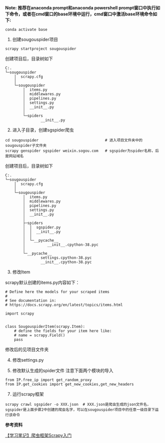 **Note: 推荐在anaconda prompt和anaconda powershell prompt窗口中执行如下命令，或者在cmd窗口的base环境中运行，cmd窗口中激活base环境命令如下:**

```
conda activate base
```

1. 创建sougouspider项目
```
scrapy startproject sougouspider
```

创建项目后，目录树如下
```
C:.
└─sougouspider
    │  scrapy.cfg
    │
    └─sougouspider
        │  items.py
        │  middlewares.py
        │  pipelines.py
        │  settings.py
        │  __init__.py
        │
        └─spiders
                __init__.py
```

2. 进入子目录，创建sgspider爬虫
```
cd sougouspider                              # 进入项目文件夹中的sougouspider子文件夹
scrapy genspider sgspider weixin.sogou.com   # sgspider为spider名称，后是网站域名
```

创建项目后，目录树如下
```
C:.
└─sougouspider
    │  scrapy.cfg
    │
    └─sougouspider
        │  items.py
        │  middlewares.py
        │  pipelines.py
        │  settings.py
        │  __init__.py
        │
        ├─spiders
        │  │  sgspider.py
        │  │  __init__.py
        │  │
        │  └─__pycache__
        │          __init__.cpython-38.pyc
        │
        └─__pycache__
                settings.cpython-38.pyc
                __init__.cpython-38.pyc
```

3. 修改Item

scrapy默认创建的items.py内容如下：

```
# Define here the models for your scraped items
#
# See documentation in:
# https://docs.scrapy.org/en/latest/topics/items.html

import scrapy


class SougouspiderItem(scrapy.Item):
    # define the fields for your item here like:
    # name = scrapy.Field()
    pass

```

修改后的见项目文件夹

4. 修改settings.py




6. 修改默认生成的spider文件
注意下面两个模块的导入
```
from IP.free_ip import get_random_proxy
from IP.get_cookies import get_new_cookies,get_new_headers
```

7. 运行scrapy框架
```
scrapy crawl sgspider -o XXX.json  # XXX.json是爬虫生成的json文件名，sgspider是上面步骤2中创建的爬虫名字，可以在sougouspider项目中的任意一级目录下运行该命令
```

**参考资料**   

[【学习笔记】爬虫框架Scrapy入门](http://t.csdn.cn/TY3ex)
